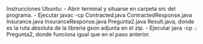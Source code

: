 Instrucciones Ubuntu:
	- Abrir terminal y situarse en carpeta src del programa.
	- Ejecutar javac -cp <ruta libreria> Contracted.java ContractedResponse.java Insurance.java InsuranceResponse.java Pregunta2.java Result.java, donde <ruta libreria> es la ruta absoluta de la libreria gson adjunta en el zip.
	- Ejecutar java -cp .:<ruta libreria> Pregunta2, donde <ruta libreria> funciona igual que en el paso anterior. 